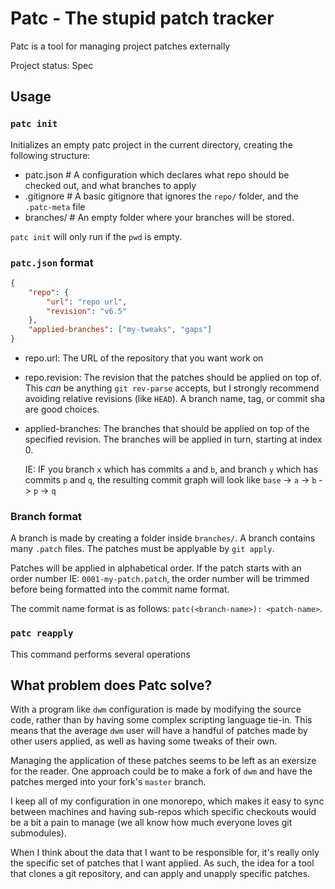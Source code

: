 # Patc - The stupid patch tracker

Patc is a tool for managing project patches externally

Project status: Spec

## Usage

### `patc init`

Initializes an empty patc project in the current directory, creating the
following structure:

-   patc.json # A configuration which declares what repo should be checked
    out, and what branches to apply
-   .gitignore # A basic gitignore that ignores the `repo/` folder, and
    the `.patc-meta` file
-   branches/ # An empty folder where your branches will be stored.

`patc init` will only run if the `pwd` is empty.

### `patc.json` format

```json
{
    "repo": {
        "url": "repo url",
        "revision": "v6.5"
    },
    "applied-branches": ["my-tweaks", "gaps"]
}
```

-   repo.url: The URL of the repository that you want work on
-   repo.revision: The revision that the patches should be applied on top
    of. This _can_ be anything `git rev-parse` accepts, but I strongly
    recommend avoiding relative revisions (like `HEAD`). A branch name,
    tag, or commit sha are good choices.
-   applied-branches: The branches that should be applied on top of the
    specified revision. The branches will be applied in turn, starting at
    index 0.

    IE: IF you branch `x` which has commits `a` and `b`, and branch `y`
    which has commits `p` and `q`, the resulting commit graph will look like
    `base` -> `a` -> `b` -> `p` -> `q`

### Branch format

A branch is made by creating a folder inside `branches/`. A branch contains
many `.patch` files. The patches must be applyable by `git apply`.

Patches will be applied in alphabetical order.
If the patch starts with an order number IE: `0001-my-patch.patch`, the order
number will be trimmed before being formatted into the commit name format.

The commit name format is as follows: `patc(<branch-name>): <patch-name>`.

### `patc reapply`

This command performs several operations

## What problem does Patc solve?

With a program like `dwm` configuration is made by modifying the source code,
rather than by having some complex scripting language tie-in. This means that
the average `dwm` user will have a handful of patches made by other users
applied, as well as having some tweaks of their own.

Managing the application of these patches seems to be left as an exersize for
the reader. One approach could be to make a fork of `dwm` and have the patches
merged into your fork's `master` branch.

I keep all of my configuration in one monorepo, which makes it easy to sync
between machines and having sub-repos which specific checkouts would be a bit
a pain to manage (we all know how much everyone loves git submodules).

When I think about the data that I want to be responsible for, it's really only
the specific set of patches that I want applied. As such, the idea for a tool
that clones a git repository, and can apply and unapply specific patches.
